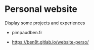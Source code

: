 # Personal website

Display some projects and experiences

* pimpaudben.fr

* https://ben8t.gitlab.io/website-perso/